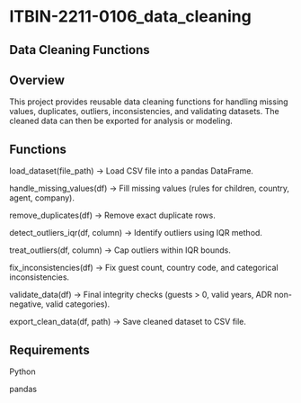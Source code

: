 # ITBIN-2211-0106_data_cleaning

## Data Cleaning Functions
##  Overview

This project provides reusable data cleaning functions for handling missing values, duplicates, outliers, inconsistencies, and validating datasets. The cleaned data can then be exported for analysis or modeling.

## Functions

load_dataset(file_path) → Load CSV file into a pandas DataFrame.

handle_missing_values(df) → Fill missing values (rules for children, country, agent, company).

remove_duplicates(df) → Remove exact duplicate rows.

detect_outliers_iqr(df, column) → Identify outliers using IQR method.

treat_outliers(df, column) → Cap outliers within IQR bounds.

fix_inconsistencies(df) → Fix guest count, country code, and categorical inconsistencies.

validate_data(df) → Final integrity checks (guests > 0, valid years, ADR non-negative, valid categories).

export_clean_data(df, path) → Save cleaned dataset to CSV file.

## Requirements

Python 

pandas
